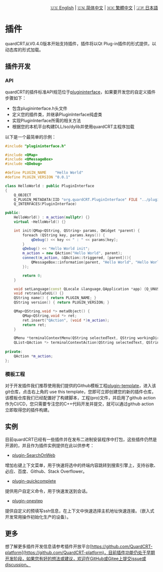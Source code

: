 <div style="text-align: right"><a href="../../en/latest/plugins.html">🇺🇸 English</a> | <a href="../../zh-cn/latest/plugins.html">🇨🇳 简体中文</a> | <a href="../../zh-tw/latest/plugins.html">🇭🇰 繁體中文</a> | <a href="../../ja/latest/plugins.html">🇯🇵 日本語</a></div>

# 插件

quardCRT从V0.4.0版本开始支持插件，插件将以Qt Plug-in插件的形式提供，以动态库的形式加载。

## 插件开发

### API

quardCRT的插件标准API规范位于[plugininterface](https://github.com/QuardCRT-platform/plugininterface)，如果要开发您的自定义插件步骤如下：

- 包含plugininterface.h头文件
- 定义您的插件类，并继承PluginInterface纯虚类
- 实现PluginInterface所需的相关方法
- 根据您的本机平台构建DLL/so/dylib并使用quardCRT主程序加载

以下是一个最简单的示例：

```c++
#include "plugininterface.h"

#include <QMap>
#include <QMessageBox>
#include <QDebug>

#define PLUGIN_NAME    "Hello World"
#define PLUGIN_VERSION "0.0.1"

class HelloWorld : public PluginInterface
{
    Q_OBJECT
    Q_PLUGIN_METADATA(IID "org.quardCRT.PluginInterface" FILE "../plugininterface.json")
    Q_INTERFACES(PluginInterface)

public:
    HelloWorld() : m_action(nullptr) {}
    virtual ~HelloWorld() {}

    int init(QMap<QString, QString> params, QWidget *parent) {
        foreach (QString key, params.keys()) {
            qDebug() << key << " : " << params[key];
        }
        qDebug() << "Hello World init";
        m_action = new QAction("Hello World", parent);
        connect(m_action, &QAction::triggered, [parent](){
            QMessageBox::information(parent, "Hello World", "Hello World");
        });

        return 0;
    }

    void setLanguage(const QLocale &language,QApplication *app) {Q_UNUSED(language);Q_UNUSED(app);}
    void retranslateUi() {}
    QString name() { return PLUGIN_NAME; }
    QString version() { return PLUGIN_VERSION; }

    QMap<QString,void *> metaObject() {
        QMap<QString,void *> ret;
        ret.insert("QAction", (void *)m_action);
        return ret;
    }

    QMenu *terminalContextMenu(QString selectedText, QString workingDirectory, QMenu *parentMenu) {Q_UNUSED(selectedText);Q_UNUSED(workingDirectory);Q_UNUSED(parentMenu); return nullptr;}
    QList<QAction *> terminalContextAction(QString selectedText, QString workingDirectory, QMenu *parentMenu) {Q_UNUSED(selectedText);Q_UNUSED(workingDirectory);Q_UNUSED(parentMenu); return QList<QAction *>();}
    
private:
    QAction *m_action;
};
```

### 模板工程

对于开发插件我们推荐使用我们提供的Github模板工程[plugin-template](https://github.com/QuardCRT-platform/plugin-template)，进入该git仓库，点击右上角的 use this template，您即可立即创建您的新的插件仓库，该模板仓库我们已经配置好了构建脚本，工程(pro)文件，并启用了github action作为CI/CD，您只需要专注您的C++代码开发并提交，就可以通过github action立即取得您的插件构建。

## 实例

目前quardCRT已经有一些插件并在发布二进制安装程序中打包，这些插件仍然是开源的，并且作为插件实例提供在此以供参考：

- [plugin-SearchOnWeb](https://github.com/QuardCRT-platform/plugin-SearchOnWeb)

增加右键上下文菜单，用于快速将选中的终端内容跳转到搜索引擎上，支持谷歌、必应、百度、Github、Stack Overflower。

- [plugin-quickcomplete](https://github.com/QuardCRT-platform/plugin-quickcomplete)

提供用户自定义命令，用于快速发送到会话。

- [plugin-onestep](https://github.com/QuardCRT-platform/plugin-onestep)

提供自定义的预填写ssh信息，在上下文中快速选择主机地址快速连接。（嵌入式开发常用操作初始化生产的设备）。

## 更多

想了解更多插件开发信息请参考插件开放平台[https://github.com/QuardCRT-platform](https://github.com/QuardCRT-platform)，目前插件功能仍处于早期开发阶段，如果您有好的想法或建议，欢迎在GitHub或Gitee上提交issue或discussion。
